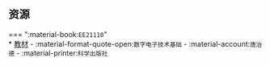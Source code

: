 ## 资源  
=== ":material-book:`EE21110`"  
    * [教材](https://api.mir6.com/api/lanzou?url=https://cqu-openlib.lanzout.com/ihkmc2o4tqvc&down=true) - :material-format-quote-open:`数字电子技术基础` - :material-account:`唐治德` - :material-printer:`科学出版社`  